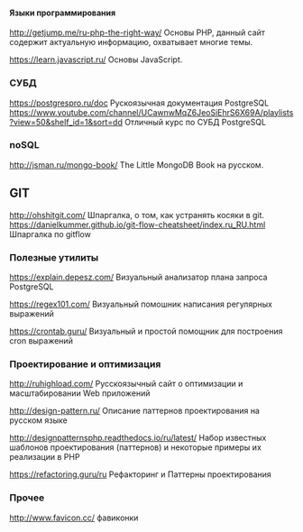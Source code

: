 #### Языки программирования
http://getjump.me/ru-php-the-right-way/ Основы PHP, данный сайт содержит актуальную информацию, охватывает многие темы.

https://learn.javascript.ru/ Основы JavaScript.


### СУБД
https://postgrespro.ru/doc Рускоязычная документация PostgreSQL
https://www.youtube.com/channel/UCawnwMqZ6JeoSiEhrS6X69A/playlists?view=50&shelf_id=1&sort=dd Отличный курс по СУБД PostgreSQL


### noSQL
http://jsman.ru/mongo-book/ The Little MongoDB Book на русском.


## GIT
http://ohshitgit.com/ Шпаргалка, о том, как устранять косяки в git.
https://danielkummer.github.io/git-flow-cheatsheet/index.ru_RU.html Шпаргалка по gitflow


### Полезные утилиты
https://explain.depesz.com/ Визуальный анализатор плана запроса PostgreSQL

https://regex101.com/ Визуальный помошник написания регулярных выражений

https://crontab.guru/ Визуальный и простой помощник для построения cron выражений 


### Проектирование и оптимизация
http://ruhighload.com/ Русскоязычный сайт о оптимизации и масштабировании Web приложений

http://design-pattern.ru/ Описание паттернов проектирования на русском языке

http://designpatternsphp.readthedocs.io/ru/latest/ Набор известных шаблонов проектирования (паттернов) и некоторые примеры их реализации в PHP

https://refactoring.guru/ru Рефакторинг и Паттерны проектирования


### Прочее
http://www.favicon.cc/ фавиконки

